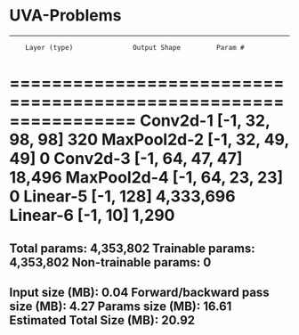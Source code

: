 # UVA-Problems

















----------------------------------------------------------------
        Layer (type)               Output Shape         Param #
================================================================
            Conv2d-1           [-1, 32, 98, 98]             320
         MaxPool2d-2           [-1, 32, 49, 49]               0
            Conv2d-3           [-1, 64, 47, 47]          18,496
         MaxPool2d-4           [-1, 64, 23, 23]               0
            Linear-5                  [-1, 128]       4,333,696
            Linear-6                   [-1, 10]           1,290
================================================================
Total params: 4,353,802
Trainable params: 4,353,802
Non-trainable params: 0
----------------------------------------------------------------
Input size (MB): 0.04
Forward/backward pass size (MB): 4.27
Params size (MB): 16.61
Estimated Total Size (MB): 20.92
----------------------------------------------------------------
